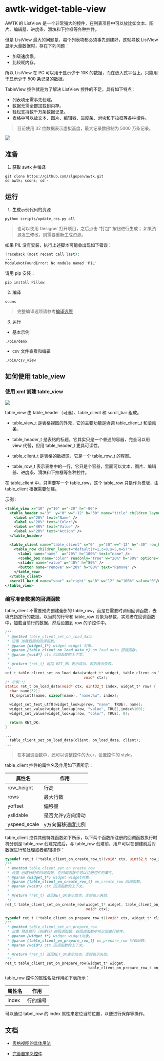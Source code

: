 # awtk-widget-table-view

AWTK 的 ListView 是一个非常强大的控件，在列表项目中可以放比如文本、图片、编辑器、进度条、滑块和下拉框等各种控件。

但是 ListView 最大的问题是，每个列表项都必须事先创建好，这就导致 ListView 显示大量数据时，存在下列问题：

* 加载速度慢。
* 比较耗内存。

所以 ListView 在 PC 可以用于显示少于 10K 的数据，而在嵌入式平台上，只能用于显示少于 500 条记录的数据。

TableView 控件就是为了解决 ListView 控件的不足，具有如下特点：

* 列表项无需事先创建。
* 数据无需全部加载到内存。
* 轻松支持数千万条数据记录。
* 表格中可以放文本、图片、编辑器、进度条、滑块和下拉框等各种控件。

> 目前使用 32 位数据表示虚拟高度，最大记录数限制为 5000 万条记录。

![](docs/images/ui.png)

## 准备

1. 获取 awtk 并编译

```
git clone https://github.com/zlgopen/awtk.git
cd awtk; scons; cd -
```

## 运行

1. 生成示例代码的资源

```
python scripts/update_res.py all
```
> 也可以使用 Designer 打开项目，之后点击 “打包” 按钮进行生成；
> 如果资源发生修改，则需要重新生成资源。

如果 PIL 没有安装，执行上述脚本可能会出现如下错误：
```cmd
Traceback (most recent call last):
...
ModuleNotFoundError: No module named 'PIL'
```
请用 pip 安装：
```cmd
pip install Pillow
```

2. 编译

```
scons
```

> 完整编译选项请参考[编译选项](https://github.com/zlgopen/awtk-widget-generator/blob/master/docs/build_options.md)

3. 运行

* 基本示例

```
./bin/demo
```

* csv 文件查看和编辑

```
./bin/csv_view
```

## 如何使用 table_view

### 使用 xml 创建 table_view

![](./docs/images/table_view1.jpg)

table\_view 由 table\_header（可选）、table\_client 和 scroll\_bar 组成。

* table\_view\_t 是表格视图的外壳，它的主要功能是协调 table\_client\_t 和滚动条。

* table\_header\_t 是表格的标题，它其实只是一个普通的容器，完全可以用 view 代替，但用 table\_header\_t 更具可读性。

* table\_client\_t 是表格的数据区，它是一个 table\_row\_t 的容器。

* table\_row\_t 表示表格中的一行，它只是个容器，里面可以文本、图片、编辑器、进度条、滑块和下拉框等各种控件。

在 table\_client 中，只需要写一个 table\_row，这个 table\_row 只是作为模版，由 table\_client 根据需要创建。

示例：

```xml
<table_view x="10" y="10" w="-20" h="-80">
  <table_header x="0"  y="0" w="-12" h="30" name="title" children_layout="default(r=1,c=0,s=5,m=5)">
    <label w="20%" text="Name" />
    <label w="20%" text="Color"/>
    <label w="40%" text="Value" />
    <label w="20%" text="Action" />
  </table_header>

  <table_client name="table_client" x="0"  y="30" w="-12" h="-30" row_height="40">
    <table_row children_layout="default(r=1,c=0,s=5,m=5)">
      <label name="name"  w="20%" h="100%" text="name" />
      <combo_box name="color" readonly="true" w="20%" h="80%" options="red;green;blue"/>
      <slider name="value" w="40%" h="80%" />
      <button name="remove" w="20%" h="80%" text="Remove" />
    </table_row>
  </table_client>
  <scroll_bar_d name="vbar" x="right" y="0" w="12" h="100%" value="0"/>
</table_view>
```

### 编写准备数据的回调函数

table\_client 不需要预先创建全部的 table\_row，而是在需要时调用回调函数，去填充指定行的数据。以当前的行号和 table\_row 对象为参数，实现者在回调函数中，加载当前行的数据，然后设置到 row 的子控件中。

```c
/**
 * @method table_client_set_on_load_data
 * 设置 加载数据的回调函数。
 * @param {widget_t*} widget widget 对象。
 * @param {table_client_on_load_data_t} on_load_data 回调函数。
 * @param {void*} ctx 回调函数的上下文。 
 *
 * @return {ret_t} 返回 RET_OK 表示成功，否则表示失败。
 */
ret_t table_client_set_on_load_data(widget_t* widget, table_client_on_load_data_t on_load_data,
                                    void* ctx);
/* 示例 */
static ret_t on_load_data(void* ctx, uint32_t index, widget_t* row) {
  char name[32];
  tk_snprintf(name, sizeof(name), "name:%u", index);

  widget_set_text_utf8(widget_lookup(row, "name", TRUE), name);
  widget_set_value(widget_lookup(row, "value", TRUE),index%100);
  widget_set_value(widget_lookup(row, "color", TRUE), 0);

  return RET_OK;
}

...
  table_client_set_on_load_data(client, on_load_data, client);
...

```

> 在本回调函数中，还可以调整控件的大小，设置控件的 style。

table_client 控件的属性名及作用如下表所示：

| 属性名       | 作用              |
| ------------ | ----------------- |
| row_height   | 行高              |
| rows         | 最大行数          |
| yoffset      | 偏移量            |
| yslidable    | 是否允许y方向滑动 |
| yspeed_scale | y方向偏移速度比例 |

table_client 控件其他特殊函数如下所示，以下两个函数所注册的回调函数执行时机分别是 table\_row 创建完成后，与 table\_row 创建前，用户可以在创建前后对数据进行预处理或者编辑操作：

```c
typedef ret_t (*table_client_on_create_row_t)(void* ctx, uint32_t row_index, widget_t* row);
/**
 * @method table_client_set_on_create_row
 * 设置 创建行时的回调函数，在回调函数中可以注册控件的事件。
 * @param {widget_t*} widget widget对象。
 * @param {table_client_on_create_row_t} on_create_row 回调函数。
 * @param {void*} ctx 回调函数的上下文。 
 *
 * @return {ret_t} 返回RET_OK表示成功，否则表示失败。
 */
ret_t table_client_set_on_create_row(widget_t* widget, table_client_on_create_row_t on_create_row,
                                     void* ctx);

typedef ret_t (*table_client_on_prepare_row_t)(void* ctx, widget_t* client, uint32_t prepare_cnt);
/**
 * @method table_client_set_on_prepare_row
 * 设置 预处理行（创建行）的回调函数，在回调函数中可以创建行控件。
 * @param {widget_t*} widget widget对象。
 * @param {table_client_on_prepare_row_t} on_prepare_row 回调函数。
 * @param {void*} ctx 回调函数的上下文。 
 *
 * @return {ret_t} 返回RET_OK表示成功，否则表示失败。
 */
ret_t table_client_set_on_prepare_row(widget_t* widget,
                                      table_client_on_prepare_row_t on_prepare_row, void* ctx);
```

table_row 控件的属性名及作用如下表所示：

| 属性名 | 作用     |
| ------ | -------- |
| index  | 行的编号 |

可以通过 tabel_row 的 index 属性来定位当前位置，以便进行保存等操作。

## 文档

* [表格视图的具体用法](docs/usage.md)

* [完善自定义控件](https://github.com/zlgopen/awtk-widget-generator/blob/master/docs/improve_generated_widget.md)

